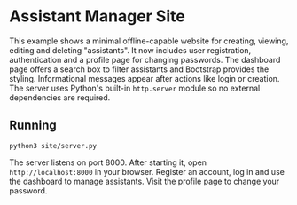 # Assistant Manager Site

This example shows a minimal offline-capable website for creating, viewing, editing and deleting "assistants". It now includes user registration, authentication and a profile page for changing passwords. The dashboard page offers a search box to filter assistants and Bootstrap provides the styling. Informational messages appear after actions like login or creation. The server uses Python's built-in `http.server` module so no external dependencies are required.

## Running

```
python3 site/server.py
```

The server listens on port 8000. After starting it, open `http://localhost:8000` in your browser. Register an account, log in and use the dashboard to manage assistants. Visit the profile page to change your password.
